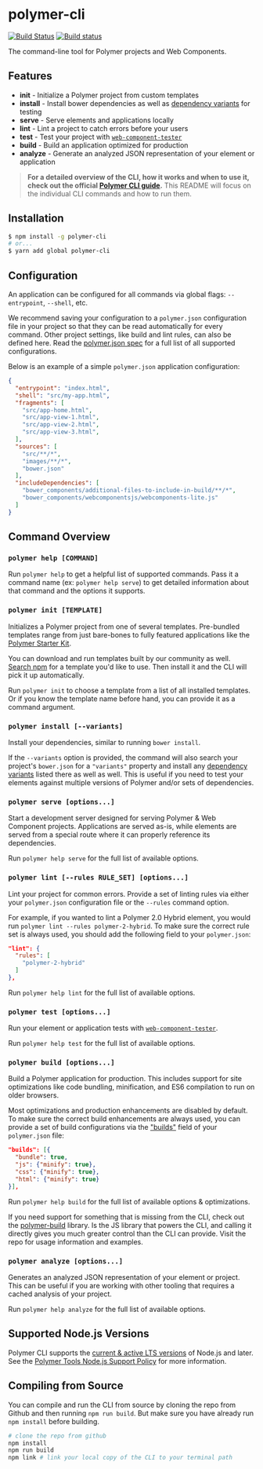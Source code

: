 # polymer-cli

[![Build Status](https://travis-ci.org/Polymer/polymer-cli.svg?branch=master)](https://travis-ci.org/Polymer/polymer-cli)
[![Build status](https://ci.appveyor.com/api/projects/status/3xc7rkapu39rw9fs/branch/master?svg=true)](https://ci.appveyor.com/project/justinfagnani/polymer-cli/branch/master)

The command-line tool for Polymer projects and Web Components.

## Features

  - **init** - Initialize a Polymer project from custom templates
  - **install** - Install bower dependencies as well as [dependency variants](https://www.polymer-project.org/2.0/docs/glossary#dependency-variants) for testing
  - **serve**	- Serve elements and applications locally
  - **lint** - Lint a project to catch errors before your users
  - **test** - Test your project with [`web-component-tester`](https://github.com/Polymer/web-component-tester/)
  - **build**	- Build an application optimized for production
  - **analyze** - Generate an analyzed JSON representation of your element or application

> **For a detailed overview of the CLI, how it works and when to use it, check out the official
[Polymer CLI guide](https://www.polymer-project.org/2.0/docs/tools/polymer-cli).**
> This README will focus on the individual CLI commands and how to run them.


## Installation

```bash
$ npm install -g polymer-cli
# or...
$ yarn add global polymer-cli
```


## Configuration

An application can be configured for all commands via global flags: `--entrypoint`, `--shell`, etc.

We recommend saving your configuration to a `polymer.json` configuration file in your project so that they can be read automatically for every command. Other project settings, like build and lint rules, can also be defined here. Read the [polymer.json spec](https://www.polymer-project.org/2.0/docs/tools/polymer-json) for a full list of all supported configurations.

Below is an example of a simple `polymer.json` application configuration:

```json
{
  "entrypoint": "index.html",
  "shell": "src/my-app.html",
  "fragments": [
    "src/app-home.html",
    "src/app-view-1.html",
    "src/app-view-2.html",
    "src/app-view-3.html",
  ],
  "sources": [
    "src/**/*",
    "images/**/*",
    "bower.json"
  ],
  "includeDependencies": [
    "bower_components/additional-files-to-include-in-build/**/*",
    "bower_components/webcomponentsjs/webcomponents-lite.js"
  ]
}
```


## Command Overview

### `polymer help [COMMAND]`

Run `polymer help` to get a helpful list of supported commands. Pass it a command name (ex: `polymer help serve`) to get detailed information about that command and the options it supports.


### `polymer init [TEMPLATE]`

Initializes a Polymer project from one of several templates. Pre-bundled templates range from just bare-bones to fully featured applications like the [Polymer Starter Kit](https://github.com/PolymerElements/polymer-starter-kit).

You can download and run templates built by our community as well. [Search npm](https://www.npmjs.com/search?q=generator-polymer-init) for a template you'd like to use. Then install it and the CLI will pick it up automatically.

Run `polymer init` to choose a template from a list of all installed templates. Or if you know the template name before hand, you can provide it as a command argument.


### `polymer install [--variants]`

Install your dependencies, similar to running `bower install`.

If the `--variants` option is provided, the command will also search your project's `bower.json` for  a `"variants"` property and install any [dependency variants](https://www.polymer-project.org/2.0/docs/glossary#dependency-variants) listed there as well as well. This is useful if you need to test your elements against multiple versions of Polymer and/or sets of dependencies.


### `polymer serve [options...]`

Start a development server designed for serving Polymer & Web Component projects. Applications are served as-is, while elements are served from a special route where it can properly reference its dependencies.

Run `polymer help serve` for the full list of available options.


### `polymer lint [--rules RULE_SET] [options...]`

Lint your project for common errors. Provide a set of linting rules via either your `polymer.json` configuration file or the `--rules` command option.

For example, if you wanted to lint a Polymer 2.0 Hybrid element, you would run `polymer lint --rules polymer-2-hybrid`. To make sure the correct rule set is always used, you should add the following field to your `polymer.json`:

```json
"lint": {
  "rules": [
    "polymer-2-hybrid"
  ]
},
```

Run `polymer help lint` for the full list of available options.


### `polymer test [options...]`

Run your element or application tests with [`web-component-tester`](https://github.com/Polymer/web-component-tester/).

Run `polymer help test` for the full list of available options.


### `polymer build [options...]`

Build a Polymer application for production. This includes support for site optimizations like code bundling, minification, and ES6 compilation to run on older browsers.

Most optimizations and production enhancements are disabled by default. To make sure the correct build enhancements are always used, you can provide a set of build configurations via the ["builds"](https://www.polymer-project.org/2.0/docs/tools/polymer-json#builds) field of your `polymer.json` file:

```json
"builds": [{
  "bundle": true,
  "js": {"minify": true},
  "css": {"minify": true},
  "html": {"minify": true}
}],
```

Run `polymer help build` for the full list of available options & optimizations.

If you need support for something that is missing from the CLI, check out the [polymer-build](https://github.com/Polymer/polymer-build) library. Is the JS library that powers the CLI, and calling it directly gives you much greater control than the CLI can provide. Visit the repo for usage information and examples.


### `polymer analyze [options...]`

Generates an analyzed JSON representation of your element or project. This can be useful if you are working with other tooling that requires a cached analysis of your project.

Run `polymer help analyze` for the full list of available options.


## Supported Node.js Versions

Polymer CLI supports the [current & active LTS versions](https://github.com/nodejs/LTS) of Node.js and later. See the [Polymer Tools Node.js Support Policy](https://www.polymer-project.org/2.0/docs/tools/node-support) for more information.

## Compiling from Source

You can compile and run the CLI from source by cloning the repo from Github and then running `npm run build`. But make sure you have already run `npm install` before building.

```bash
# clone the repo from github
npm install
npm run build
npm link # link your local copy of the CLI to your terminal path
```



